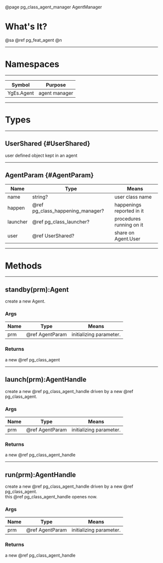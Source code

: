 ﻿@page pg_class_agent_manager AgentManager

# What's It?

@sa @ref pg_feat_agent @n

-----
# Namespaces

-----
| Symbol | Purpose |
|--------|---------|
| YgEs.Agent | agent manager |

-----
# Types

-----
## UserShared {#UserShared}

user defined object kept in an agent

-----
## AgentParam {#AgentParam}

| Name | Type | Means |
|------|------|-------|
| name | string? | user class name |
| happen | @ref pg_class_happening_manager? | happenings reported in it |
| launcher | @ref pg_class_launcher? | procedures running on it |
| user | @ref UserShared? | share on Agent.User |

-----
# Methods

-----
## standby(prm):Agent

create a new Agent.  

### Args

| Name | Type | Means |
|------|------|-------|
| prm | @ref AgentParam | initializing parameter. |

### Returns

a new @ref pg_class_agent

-----
## launch(prm):AgentHandle

create a new @ref pg_class_agent_handle driven by a new @ref pg_class_agent. 

### Args

| Name | Type | Means |
|------|------|-------|
| prm | @ref AgentParam | initializing parameter. |

### Returns

a new @ref pg_class_agent_handle

-----
## run(prm):AgentHandle

create a new @ref pg_class_agent_handle driven by a new @ref pg_class_agent.  
this @ref pg_class_agent_handle openes now.  

### Args

| Name | Type | Means |
|------|------|-------|
| prm | @ref AgentParam | initializing parameter. |

### Returns

a new @ref pg_class_agent_handle
